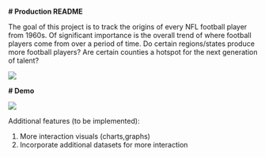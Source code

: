 **# Production README**

The goal of this project is to track the origins of every NFL football player from 1960s. Of significant importance is the overall trend of where football players come from over a period of time. Do certain regions/states produce more football players? Are certain counties a hotspot for the next generation of talent?

![](https://puu.sh/z66kp/e059b74a8b.png)



**# Demo**

![](http://g.recordit.co/USHHw1cZnl.gif)







Additional features (to be implemented):
1) More interaction visuals (charts,graphs)
2) Incorporate additional datasets for more interaction


